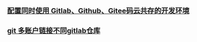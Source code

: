 ### [配置同时使用 Gitlab、Github、Gitee码云共存的开发环境](https://www.jianshu.com/p/68578d52470c?utm_campaign=maleskine&utm_content=note&utm_medium=seo_notes&utm_source=recommendation)
### [git 多账户链接不同gitlab仓库](https://www.cnblogs.com/elsons/p/10938046.html)
